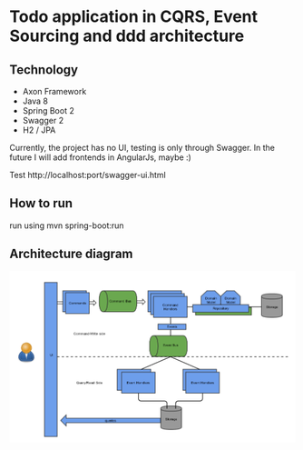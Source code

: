 # Todo application in CQRS, Event Sourcing and ddd architecture

## Technology

* Axon Framework 
* Java 8
* Spring Boot 2
* Swagger 2
* H2 / JPA

Currently, the project has no UI, testing is only through Swagger. In the future I will add frontends in AngularJs, maybe :)

Test  http://localhost:port/swagger-ui.html

## How to run

run using mvn spring-boot:run

## Architecture diagram

![CQRS](./docs/cqrs.png)
